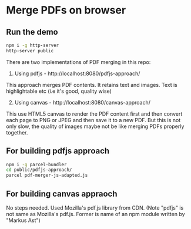 # Merge PDFs on browser

## Run the demo

```sh
npm i -g http-server
http-server public
```

There are two implementations of PDF merging in this repo:

1. Using pdfjs - http://localhost:8080/pdfjs-approach/

This approach merges PDF contents. It retains text and images. Text is highlightable etc (i.e it's good, quality wise)

2. Using canvas - http://localhost:8080/canvas-approach/

This use HTML5 canvas to render the PDF content first and then convert each page to PNG or JPEG and then save it to a new PDF. But this is not only slow, the quality of images maybe not be like merging PDFs properly together.


## For building pdfjs approach

```sh
npm i -g parcel-bundler
cd public/pdfjs-approach/
parcel pdf-merger-js-adapted.js
```

## For building canvas appraoch

No steps needed. Used Mozilla's pdf.js library from CDN.
(Note "pdfjs" is not same as Mozilla's pdf.js. Former is name of an npm module written by "Markus Ast")